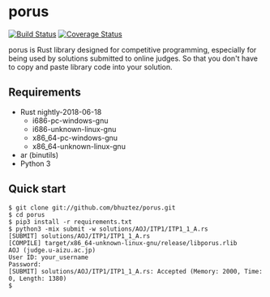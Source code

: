 # porus

[![Build Status](https://travis-ci.org/bhuztez/porus.svg?branch=master)](https://travis-ci.org/bhuztez/porus)
[![Coverage Status](https://coveralls.io/repos/github/bhuztez/porus/badge.svg?branch=master)](https://coveralls.io/github/bhuztez/porus?branch=master)

porus is Rust library designed for competitive programming, especially
for being used by solutions submitted to online judges. So that you
don't have to copy and paste library code into your solution.


## Requirements

* Rust nightly-2018-06-18
  * i686-pc-windows-gnu
  * i686-unknown-linux-gnu
  * x86_64-pc-windows-gnu
  * x86_64-unknown-linux-gnu
* ar (binutils)
* Python 3


## Quick start

```console
$ git clone git://github.com/bhuztez/porus.git
$ cd porus
$ pip3 install -r requirements.txt
$ python3 -mix submit -w solutions/AOJ/ITP1/ITP1_1_A.rs
[SUBMIT] solutions/AOJ/ITP1/ITP1_1_A.rs
[COMPILE] target/x86_64-unknown-linux-gnu/release/libporus.rlib
AOJ (judge.u-aizu.ac.jp)
User ID: your_username
Password: 
[SUBMIT] solutions/AOJ/ITP1/ITP1_1_A.rs: Accepted (Memory: 2000, Time: 0, Length: 1380)
$ 
```

